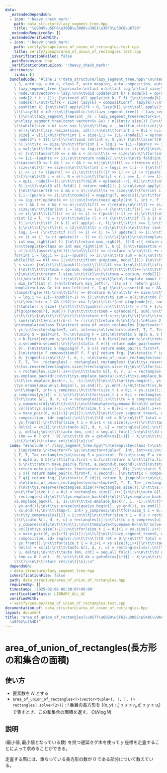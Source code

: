 ```yaml
---
data:
  _extendedDependsOn:
  - icon: ':heavy_check_mark:'
    path: data_structure/lazy_segment_tree.hpp
    title: "\u9045\u5EF6\u30BB\u30B0\u30E1\u30F3\u30C8\u6728"
  _extendedRequiredBy: []
  _extendedVerifiedWith:
  - icon: ':heavy_check_mark:'
    path: verify/yosupo/area_of_union_of_rectangles.test.cpp
    title: verify/yosupo/area_of_union_of_rectangles.test.cpp
  _isVerificationFailed: false
  _pathExtension: hpp
  _verificationStatusIcon: ':heavy_check_mark:'
  attributes:
    links: []
  bundledCode: "#line 2 \"data_structure/lazy_segment_tree.hpp\"\n\ntemplate<class\
    \ S, auto op, auto e, class F, auto mapping, auto composition, auto id>\nstruct\
    \ lazy_segment_tree {\nprivate:\n\tint n;\n\tint log;\n\tint size;\n\tvector<S>\
    \ node;\n\tvector<F> lazy;\n\n\tvoid update(int k) { node[k] = op(node[2 * k],\
    \ node[2 * k + 1]); }\n\tvoid all_apply(int k, F f) {\n\t\tnode[k] = mapping(f,\
    \ node[k]);\n\t\tif(k < size) lazy[k] = composition(f, lazy[k]);\n\t}\n\tvoid\
    \ push(int k) {\n\t\tall_apply(2*k + 0, lazy[k]);\n\t\tall_apply(2*k + 1, lazy[k]);\n\
    \t\tlazy[k] = id();\n\t}\npublic:\n\tlazy_segment_tree() : lazy_segment_tree(0)\
    \ {}\n\n\tlazy_segment_tree(int _n) : lazy_segment_tree(vector<S>(_n, e())) {}\n\
    \n\tlazy_segment_tree(const vector<S> &v) : n((int)v.size()) {\n\t\tsize = 1;\n\
    \t\twhile(size < n) size <<= 1;\n\n\t\tlog = __builtin_ctz(size);\n\n\t\tnode.resize(2*size,\
    \ e());\n\t\tlazy.resize(size, id());\n\n\t\tfor(int i = 0;i < n;i++)node[i +\
    \ size] = v[i];\n\t\tfor(int i = size-1;i >= 1;i--)node[i] = op(node[2*i + 0],\
    \ node[2*i + 1]);\n\t}\n\n\tvoid set(int x, S val) {\n\t\tassert(0 <= x && x <\
    \ n);\n\t\tx += size;\n\n\t\tfor(int i = log;i >= 1;i--)push(x >> i);\n\t\tnode[x]\
    \ = val;\n\t\tfor(int i = 1;i <= log;i++)update(x >> i);\n\t}\n\n\tS operator[](int\
    \ x) {\n\t\tassert(0 <= x && x < n);\n\t\tx += size;\n\n\t\tfor(int i = log;i\
    \ >= 1;i--)push(x >> i);\n\t\treturn node[x];\n\t}\n\n\tS fold(int l, int r) {\n\
    \t\tassert(0 <= l && l <= r && r <= n);\n\t\tif(l == r)return e();\n\n\t\tl +=\
    \ size;\n\t\tr += size;\n\n\t\tfor(int i = log;i >= 1;i--) {\n\t\t\tif(((l >>\
    \ i) << i) != l)push(l >> i);\n\t\t\tif(((r >> i) << i) != r)push((r-1) >> i);\n\
    \t\t}\n\n\t\tS L = e(), R = e();\n\t\tfor(;l < r;l >>= 1, r >>= 1){\n\t\t\tif(l&1)L\
    \ = op(L, node[l++]);\n\t\t\tif(r&1)R = op(node[--r], R);\n\t\t}\n\t\treturn op(L,\
    \ R);\n\t}\n\n\tS all_fold() { return node[1]; };\n\n\tvoid apply(int x, F f)\
    \ {\n\t\tassert(0 <= x && x < n);\n\n\t\tx += size;\n\t\tfor(int i = log;i >=\
    \ 1;i--)push(x >> i);\n\t\tnode[x] = mapping(f, node[x]);\n\t\tfor(int i = 1;i\
    \ <= log;i++)update(x >> i);\n\t}\n\n\tvoid apply(int l, int r, F f) {\n\t\tassert(0\
    \ <= l && l <= r && r <= n);\n\t\tif(l == r)return;\n\n\t\tl += size;\n\t\tr +=\
    \ size;\n\n\t\tfor(int i = log;i >= 1;i--) {\n\t\t\tif(((l >> i) << i) != l)push(l\
    \ >> i);\n\t\t\tif(((r >> i) << i) != r)push((r-1) >> i);\n\t\t}\n\n\t\t{\n\t\t\
    \tint l2 = l, r2 = r;\n\t\t\twhile (l < r) {\n\t\t\t\tif (l & 1) all_apply(l++,\
    \ f);\n\t\t\t\tif (r & 1) all_apply(--r, f);\n\t\t\t\tl >>= 1;\n\t\t\t\tr >>=\
    \ 1;\n\t\t\t}\n\t\t\tl = l2;\n\t\t\tr = r2;\n\t\t}\n\n\t\tfor (int i = 1; i <=\
    \ log; i++) {\n\t\t\tif (((l >> i) << i) != l) update(l >> i);\n\t\t\tif (((r\
    \ >> i) << i) != r) update((r - 1) >> i);\n\t\t}\n\t}\n\n\ttemplate<bool (*g)(S)>\
    \ int max_right(int l) {\n\t\treturn max_right(l, [](S x){ return g(x); });\n\t\
    }\n\ttemplate<class G> int max_right(int l, G g) {\n\t\tassert(0 <= l && l <=\
    \ n);\n\t\tassert(g(e()));\n\n\t\tif(l == n)return n;\n\n\t\tl += size;\n\t\t\
    for(int i = log;i >= 1;i--)push(l >> i);\n\n\t\tS sum = e();\n\t\tdo {\n\t\t\t\
    while(l%2 == 0)l >>= 1;\n\t\t\tif(not g(op(sum, node[l]))) {\n\t\t\t\twhile(l\
    \ < size) {\n\t\t\t\t\tpush(l);\n\t\t\t\t\tl <<= 1;\n\t\t\t\t\tif(g(op(sum, node[l])))\
    \ {\n\t\t\t\t\t\tsum = op(sum, node[l]);\n\t\t\t\t\t\tl++;\n\t\t\t\t\t}\n\t\t\t\
    \t}\n\t\t\t\treturn l-size;\n\t\t\t}\n\t\t\tsum = op(sum, node[l]);\n\t\t\tl++;\n\
    \t\t}while((l&-l) != l);\n\t\treturn n;\n\t}\n\n\ttemplate <bool (*g)(S)> int\
    \ min_left(int r) {\n\t\treturn min_left(r, [](S x) { return g(x); });\n\t}\n\t\
    template<class G> int min_left(int r, G g) {\n\t\tassert(0 <= r && r <= n);\n\t\
    \tassert(g(e()));\n\n\t\tif(r == 0)return 0;\n\n\t\tr += size;\n\t\tfor(int i\
    \ = log;i >= 1;i--)push((r-1) >> i);\n\n\t\tS sum = e();\n\t\tdo {\n\t\t\tr--;\n\
    \t\t\twhile(r > 1 && (r%2))r >>= 1;\n\t\t\tif(not g(op(node[r], sum))) {\n\t\t\
    \t\twhile(r < size) {\n\t\t\t\t\tpush(r);\n\t\t\t\t\tr = r*2 + 1;\n\t\t\t\t\t\
    if(g(op(node[r], sum))) {\n\t\t\t\t\t\tsum = op(node[r], sum);\n\t\t\t\t\t\tr--;\n\
    \t\t\t\t\t}\n\t\t\t\t}\n\t\t\t\treturn r+1-size;\n\t\t\t}\n\t\t\tsum = op(node[r],\
    \ sum);\n\t\t}while((r&-r) != r);\n\t\treturn 0;\n\t}\n};\n#line 2 \"data_structure/area_of_union_of_rectangles.hpp\"\
    \n\ntemplate<class T>\nstruct area_of_union_rectangles {\nprivate:\n\tvector<T>\
    \ ys;\n\tvector<tuple<T, int, int>>xs;\n\tvector<tuple<T, T, T, T>> rectangles;\n\
    \tusing S = pair<int, T>;\n\tusing F = int;\n\tstatic S op(S a, S b){\n\t\tif(a.first\
    \ < b.first)return a;\n\t\tif(a.first > b.first)return b;\n\t\treturn make_pair(a.first,\
    \ a.second+b.second);\n\t}\n\tstatic S e(){ return make_pair(numeric_limits<int>::max()/2,\
    \ 0); }\n\tstatic S mapping(F f, S x){ return make_pair(x.first+f, x.second);\
    \ }\n\tstatic F composition(F f, F g){ return f+g; }\n\tstatic F id(){ return\
    \ 0; }\npublic:\n\n\t// l, d, r, u\n\tarea_of_union_rectangles(vector<tuple<T,\
    \ T, T, T>> _rectangles) : rectangles(_rectangles) {\n\t\tys.reserve(rectangles.size()+rectangles.size());\n\
    \t\txs.reserve(rectangles.size()+rectangles.size());\n\n\t\tfor(size_t i = 0;i\
    \ < rectangles.size();i++){\n\t\t\tauto &[l, d, r, u] = rectangles[i];\n\t\t\t\
    ys.emplace_back(d);\n\t\t\tys.emplace_back(u);\n\t\t\txs.emplace_back(l, i, 1);\n\
    \t\t\txs.emplace_back(r, i, -1);\n\t\t}\n\n\t\tsort(ys.begin(), ys.end());\n\t\
    \tys.erase(unique(ys.begin(), ys.end()), ys.end());\n\t\tsort(xs.begin(), xs.end());\n\
    \n\t\tmap<T, int> y_compress;\n\t\tfor(size_t i = 0;i < ys.size();i++){\n\t\t\t\
    y_compress[ys[i]] = i;\n\t\t}\n\t\tfor(size_t i = 0;i < rectangles.size();i++){\n\
    \t\t\tauto &[l, d, r, u] = rectangles[i];\n\t\t\tu = y_compress[u];\n\t\t\td =\
    \ y_compress[d];\n\t\t}\n\t};\n\n\ttemplate<typename U>\n\tU solve(){\n\t\tvector<S>\
    \ vs((int)ys.size()-1);\n\t\tfor(size_t i = 0;i+1 < ys.size();i++){\n\t\t\tvs[i]\
    \ = make_pair(0, ys[i+1]-ys[i]);\n\t\t}\n\t\tlazy_segment_tree<S, op, e, F, mapping,\
    \ composition, id> seg(vs);\n\t\t\n\t\tU ret = 0;\n\n\t\tT total = ys.back() -\
    \ ys.front();\n\t\tfor(size_t i = 0;i+1 < xs.size();i++){\n\t\t\tauto &[X, idx,\
    \ delta] = xs[i];\n\t\t\tauto &[l, d, r, u] = rectangles[idx];\n\t\t\tseg.apply(d,\
    \ u, delta);\n\n\t\t\tauto [mn, cnt] = seg.all_fold();\n\n\t\t\tU dy = total -\
    \ (mn == 0 ? cnt : 0);\n\t\t\tU dx = get<0>(xs[i+1]) - X;\n\n\t\t\tret += dy*dx;\n\
    \t\t}\n\n\t\treturn ret;\n\t}\n};\n"
  code: "#include \"./lazy_segment_tree.hpp\"\n\ntemplate<class T>\nstruct area_of_union_rectangles\
    \ {\nprivate:\n\tvector<T> ys;\n\tvector<tuple<T, int, int>>xs;\n\tvector<tuple<T,\
    \ T, T, T>> rectangles;\n\tusing S = pair<int, T>;\n\tusing F = int;\n\tstatic\
    \ S op(S a, S b){\n\t\tif(a.first < b.first)return a;\n\t\tif(a.first > b.first)return\
    \ b;\n\t\treturn make_pair(a.first, a.second+b.second);\n\t}\n\tstatic S e(){\
    \ return make_pair(numeric_limits<int>::max()/2, 0); }\n\tstatic S mapping(F f,\
    \ S x){ return make_pair(x.first+f, x.second); }\n\tstatic F composition(F f,\
    \ F g){ return f+g; }\n\tstatic F id(){ return 0; }\npublic:\n\n\t// l, d, r,\
    \ u\n\tarea_of_union_rectangles(vector<tuple<T, T, T, T>> _rectangles) : rectangles(_rectangles)\
    \ {\n\t\tys.reserve(rectangles.size()+rectangles.size());\n\t\txs.reserve(rectangles.size()+rectangles.size());\n\
    \n\t\tfor(size_t i = 0;i < rectangles.size();i++){\n\t\t\tauto &[l, d, r, u] =\
    \ rectangles[i];\n\t\t\tys.emplace_back(d);\n\t\t\tys.emplace_back(u);\n\t\t\t\
    xs.emplace_back(l, i, 1);\n\t\t\txs.emplace_back(r, i, -1);\n\t\t}\n\n\t\tsort(ys.begin(),\
    \ ys.end());\n\t\tys.erase(unique(ys.begin(), ys.end()), ys.end());\n\t\tsort(xs.begin(),\
    \ xs.end());\n\n\t\tmap<T, int> y_compress;\n\t\tfor(size_t i = 0;i < ys.size();i++){\n\
    \t\t\ty_compress[ys[i]] = i;\n\t\t}\n\t\tfor(size_t i = 0;i < rectangles.size();i++){\n\
    \t\t\tauto &[l, d, r, u] = rectangles[i];\n\t\t\tu = y_compress[u];\n\t\t\td =\
    \ y_compress[d];\n\t\t}\n\t};\n\n\ttemplate<typename U>\n\tU solve(){\n\t\tvector<S>\
    \ vs((int)ys.size()-1);\n\t\tfor(size_t i = 0;i+1 < ys.size();i++){\n\t\t\tvs[i]\
    \ = make_pair(0, ys[i+1]-ys[i]);\n\t\t}\n\t\tlazy_segment_tree<S, op, e, F, mapping,\
    \ composition, id> seg(vs);\n\t\t\n\t\tU ret = 0;\n\n\t\tT total = ys.back() -\
    \ ys.front();\n\t\tfor(size_t i = 0;i+1 < xs.size();i++){\n\t\t\tauto &[X, idx,\
    \ delta] = xs[i];\n\t\t\tauto &[l, d, r, u] = rectangles[idx];\n\t\t\tseg.apply(d,\
    \ u, delta);\n\n\t\t\tauto [mn, cnt] = seg.all_fold();\n\n\t\t\tU dy = total -\
    \ (mn == 0 ? cnt : 0);\n\t\t\tU dx = get<0>(xs[i+1]) - X;\n\n\t\t\tret += dy*dx;\n\
    \t\t}\n\n\t\treturn ret;\n\t}\n};\n"
  dependsOn:
  - data_structure/lazy_segment_tree.hpp
  isVerificationFile: false
  path: data_structure/area_of_union_of_rectangles.hpp
  requiredBy: []
  timestamp: '2025-02-06 00:38:07+09:00'
  verificationStatus: LIBRARY_ALL_AC
  verifiedWith:
  - verify/yosupo/area_of_union_of_rectangles.test.cpp
documentation_of: data_structure/area_of_union_of_rectangles.hpp
layout: document
title: "area_of_union_of_rectangles(\u9577\u65B9\u5F62\u306E\u548C\u96C6\u5408\u306E\
  \u9762\u7A4D)"
---
```


# area_of_union_of_rectangles(長方形の和集合の面積)

## 使い方

- 要素数を $N$ とする
- ``area_of_union_of_rectangles<T>(vector<tuple<T, T, T, T> rectangles).solve<T2>()`` : $i$ 番目の長方形を $\{(x, y) : l_i \leq x \leq r_i, d_i \leq y \leq u_i\}$ で表すとき、この和集合の面積を返す。 $O(N \log{N})$

## 説明

$(\text{最小値}, \text{最小値となっている数})$ を持つ遅延セグ木を使って $y$ 座標を走査することによって求めることができる。

走査する際には、重なっている長方形の数が $0$ である部分について数えている。
